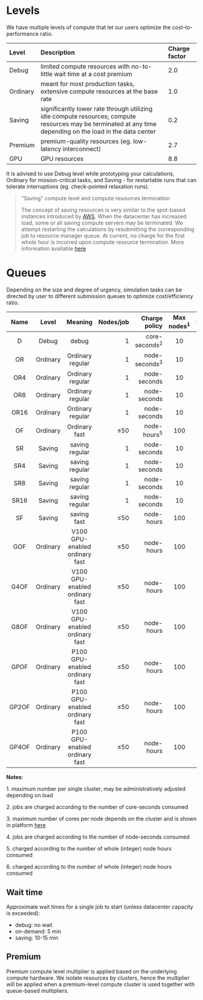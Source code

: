 # Levels

We have multiple levels of compute that let our users optimize the cost-to-performance ratio.

|Level     |Description | Charge factor|
|:---------|:-----------|:-------------|
| Debug    | limited compute resources with no-to-little wait time at a cost premium       |2.0
| Ordinary | meant for most production tasks, extensive compute resources at the base rate  |1.0
| Saving   | significantly lower rate through utilizing idle compute resources; compute resources may be terminated at any time depending on the load in the data center   |0.2
| Premium  | premium-quality resources (eg. low-latency interconnect)   | 2.7
| GPU      | GPU resources   | 8.8

It is advised to use Debug level while prototyping your calculations, Ordinary for mission-critical tasks, and Saving - for restartable runs that can tolerate interruptions (eg. check-pointed relaxation runs).

> &quot;Saving&quot; compute level and compute resources termination
> 
> The concept of saving resources is very similar to the spot-based instances introduced by [AWS](https://aws.amazon.com/ec2/spot/). When the datacenter has increased load, some or all saving compute servers may be terminated. We attempt restarting the calculations by resubmitting the corresponding job to resource manager queue. At current, no charge for the first whole hour is incurred upon compute resource termination. More information available [here](../cli/jobs.md#job-termination)

# Queues

Depending on the size and degree of urgency, simulation tasks can be directed by user to different submission queues to optimize cost/efficiency ratio.

| Name                | Level       | Meaning                        | Nodes/job        | Charge policy                          | Max nodes<sup class="c-red">1</sup> | Cores/Node                    | GPU/Node       |
| :-----------------: | :---------: | :---------------:              | ---------------: | --------------------------:            | :--------------------:              | :------------:                | :------------: |
| D                   | Debug       | debug                          | 1                | core-seconds<sup class="c-red">2</sup> | 10                                  | 8                             | -              |
| OR                  | Ordinary    | Ordinary regular               | 1                | node-seconds<sup class="c-red">3</sup> | 10                                  | MAX<sup class="c-red">4</sup> | -              |
| OR4                 | Ordinary    | Ordinary regular               | 1                | node-seconds                           | 10                                  | 4                             | -              |
| OR8                 | Ordinary    | Ordinary regular               | 1                | node-seconds                           | 10                                  | 8                             | -              |
| OR16                | Ordinary    | Ordinary regular               | 1                | node-seconds                           | 10                                  | 16                            | -              |
| OF                  | Ordinary    | Ordinary fast                  | &le;50           | node-hours<sup class="c-red">5</sup>   | 100                                 | MAX                           | -              |
| SR                  | Saving      | saving regular                 | 1                | node-seconds                           | 10                                  | MAX                           | -              |
| SR4                 | Saving      | saving regular                 | 1                | node-seconds                           | 10                                  | 4                             | -              |
| SR8                 | Saving      | saving regular                 | 1                | node-seconds                           | 10                                  | 8                             | -              |
| SR16                | Saving      | saving regular                 | 1                | node-seconds                           | 10                                  | 16                            | -              |
| SF                  | Saving      | saving fast                    | &le;50           | node-hours                             | 100                                 | MAX                           | -              |
| GOF                 | Ordinary    | V100 GPU-enabled ordinary fast | &le;50           | node-hours                             | 100                                 | MAX                           | 1              |
| G4OF                | Ordinary    | V100 GPU-enabled ordinary fast | &le;50           | node-hours                             | 100                                 | MAX                           | 4              |
| G8OF                | Ordinary    | V100 GPU-enabled ordinary fast | &le;50           | node-hours                             | 100                                 | MAX                           | 8              |
| GPOF                | Ordinary    | P100 GPU-enabled ordinary fast | &le;50           | node-hours                             | 100                                 | MAX                           | 1              |
| GP2OF               | Ordinary    | P100 GPU-enabled ordinary fast | &le;50           | node-hours                             | 100                                 | MAX                           | 2              |
| GP4OF               | Ordinary    | P100 GPU-enabled ordinary fast | &le;50           | node-hours                             | 100                                 | MAX                           | 4              |

**Notes**:

<span class="c-red">1</span>. maximum number per single cluster, may be administratively adjusted depending on load

<span class="c-red">2</span>. jobs are charged according to the number of core-seconds consumed

<span class="c-red">3</span>. maximum number of cores per node depends on the cluster and is shown in platform [here](https://platform.exabyte.io/clusters)

<span class="c-red">4</span>. jobs are charged according to the number of node-seconds consumed

<span class="c-red">5</span>. charged according to the number of whole (integer) node hours consumed

<span class="c-red">6</span>. charged according to the number of whole (integer) node hours consumed



## Wait time

Approximate wait times for a single job to start (unless datacenter capacity is exceeded):

- debug: no wait
- on-demand: 5 min
- saving: 10-15 min

## Premium

Premium compute level multiplier is applied based on the underlying compute hardware. We isolate resources by clusters, hence the multiplier will be applied when a premium-level compute cluster is used together with queue-based multipliers.
